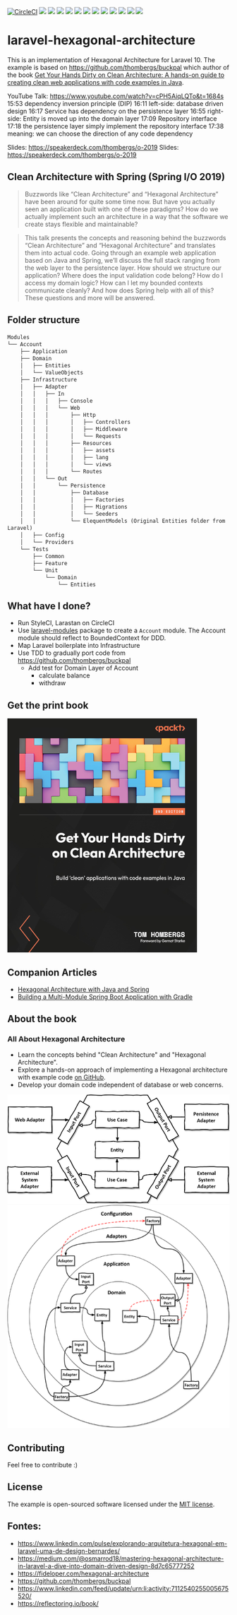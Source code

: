 [![CircleCI](https://dl.circleci.com/status-badge/img/gh/koshuang/laravel-hexagonal-architecture/tree/main.svg?style=shield)](https://dl.circleci.com/status-badge/redirect/gh/koshuang/laravel-hexagonal-architecture/tree/main)
![](https://github.styleci.io/repos/532449966/shield?style=plastic)
![](https://sonarcloud.io/api/project_badges/measure?project=koshuang_laravel-hexagonal-architecture&metric=vulnerabilities)
![](https://sonarcloud.io/api/project_badges/measure?project=koshuang_laravel-hexagonal-architecture&metric=bugs)
![](https://sonarcloud.io/api/project_badges/measure?project=koshuang_laravel-hexagonal-architecture&metric=security_rating)
![](https://sonarcloud.io/api/project_badges/measure?project=koshuang_laravel-hexagonal-architecture&metric=sqale_rating)
![](https://sonarcloud.io/api/project_badges/measure?project=koshuang_laravel-hexagonal-architecture&metric=code_smells)
![](https://sonarcloud.io/api/project_badges/measure?project=koshuang_laravel-hexagonal-architecture&metric=ncloc)
![](https://sonarcloud.io/api/project_badges/measure?project=koshuang_laravel-hexagonal-architecture&metric=coverage)
![](https://sonarcloud.io/api/project_badges/measure?project=koshuang_laravel-hexagonal-architecture&metric=sqale_index)
![](https://sonarcloud.io/api/project_badges/measure?project=koshuang_laravel-hexagonal-architecture&metric=alert_status)
![](https://sonarcloud.io/api/project_badges/measure?project=koshuang_laravel-hexagonal-architecture&metric=reliability_rating)
![](https://sonarcloud.io/api/project_badges/measure?project=koshuang_laravel-hexagonal-architecture&metric=duplicated_lines_density)

# laravel-hexagonal-architecture

This is an implementation of Hexagonal Architecture for Laravel 10. The example is based on https://github.com/thombergs/buckpal which author of the book [Get Your Hands Dirty on Clean Architecture: A hands-on guide to creating clean web applications with code examples in Java](https://pubhtml5.com/dtiq/edqp).

YouTube Talk: https://www.youtube.com/watch?v=cPH5AiqLQTo&t=1684s
    15:53 dependency inversion principle (DIP)
    16:11 left-side: database driven design
        16:17 Service has dependency on the persistence layer
    16:55 right-side: Entity is moved up into the domain layer
        17:09 Repository interface
        17:18 the persistence layer simply implement the repository interface
    17:38 meaning: we can choose the direction of any code dependency

Slides: https://speakerdeck.com/thombergs/o-2019
Slides: https://speakerdeck.com/thombergs/o-2019

## Clean Architecture with Spring (Spring I/O 2019)

> Buzzwords like “Clean Architecture” and “Hexagonal Architecture” have been around for quite some time now. But have you actually seen an application built with one of these paradigms? How do we actually implement such an architecture in a way that the software we create stays flexible and maintainable?

> This talk presents the concepts and reasoning behind the buzzwords “Clean Architecture” and “Hexagonal Architecture” and translates them into actual code. Going through an example web application based on Java and Spring, we’ll discuss the full stack ranging from the web layer to the persistence layer. How should we structure our application? Where does the input validation code belong? How do I access my domain logic? How can I let my bounded contexts communicate cleanly? And how does Spring help with all of this? These questions and more will be answered.

## Folder structure

```
Modules
└── Account
    ├── Application
    ├── Domain
    │   ├── Entities
    │   └── ValueObjects
    ├── Infrastructure
    │   ├── Adapter
    │   │   ├── In
    │   │   │   ├── Console
    │   │   │   └── Web
    │   │   │       ├── Http
    │   │   │       │   ├── Controllers
    │   │   │       │   ├── Middleware
    │   │   │       │   └── Requests
    │   │   │       ├── Resources
    │   │   │       │   ├── assets
    │   │   │       │   ├── lang
    │   │   │       │   └── views
    │   │   │       └── Routes
    │   │   └── Out
    │   │       └── Persistence
    │   │           ├── Database
    │   │           │   ├── Factories
    │   │           │   ├── Migrations
    │   │           │   └── Seeders
    │   │           └── ElequentModels (Original Entities folder from Laravel)
    │   ├── Config
    │   └── Providers
    └── Tests
        ├── Common
        ├── Feature
        └── Unit
            └── Domain
                └── Entities
```

## What have I done?

- Run StyleCI, Larastan on CircleCI
- Use [laravel-modules](https://github.com/nWidart/laravel-modules) package to create a `Account` module. The Account module should reflect to BoundedContext for DDD.
- Map Laravel boilerplate into Infrastructure
- Use TDD to gradually port code from https://github.com/thombergs/buckpal
    - Add test for Domain Layer of Account
        - calculate balance
        - withdraw


## Get the print book

[![Get Your Hands Dirty on Clean Architecture cover](public/img/cover-packt-450.png)](https://www.amazon.com/Your-Hands-Dirty-Clean-Architecture/dp/180512837X?keywords=get+your+hands+dirty+on+clean+architecture&amp;qid=1689324075&amp;sprefix=Get+Your+Hands+Dirty+on+Clean+,aps,424&amp;sr=8-2&_encoding=UTF8&tag=reflectorin0c-20&linkCode=ur2&linkId=c04a12e6dd6d399747b0cdce328650a5&camp=1789&creative=9325)

## Companion Articles

* [Hexagonal Architecture with Java and Spring](https://reflectoring.io/spring-hexagonal/)
* [Building a Multi-Module Spring Boot Application with Gradle](https://reflectoring.io/spring-boot-gradle-multi-module/)

## About the book
### All About Hexagonal Architecture

* Learn the concepts behind "Clean Architecture" and "Hexagonal Architecture".
* Explore a hands-on approach of implementing a Hexagonal architecture with example code [on GitHub](https://github.com/thombergs/buckpal).
* Develop your domain code independent of database or web concerns.

![Hexagonal Architecture](public/img/hexagonal-architecture.png)
![Dependencies](public/img/dependencies.png)


## Contributing

Feel free to contribute :)

## License

The example is open-sourced software licensed under the [MIT license](https://opensource.org/licenses/MIT).

## Fontes:
- https://www.linkedin.com/pulse/explorando-arquitetura-hexagonal-em-laravel-uma-de-design-bernardes/
- https://medium.com/@osmarrod18/mastering-hexagonal-architecture-in-laravel-a-dive-into-domain-driven-design-8d7c65777252
- https://fideloper.com/hexagonal-architecture
- https://github.com/thombergs/buckpal
- https://www.linkedin.com/feed/update/urn:li:activity:7112540255005675520/
- https://reflectoring.io/book/
